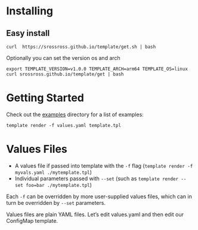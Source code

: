 
# Installing

## Easy install
```
curl  https://srossross.github.io/template/get.sh | bash
```

Optionally you can set the version os and arch

```
export TEMPLATE_VERSION=v1.0.0 TEMPLATE_ARCH=arm64 TEMPLATE_OS=linux
curl srossross.github.io/template/get | bash
```

# Getting Started

Check out the [examples](examples) directory for a list of examples:

```
template render -f values.yaml template.tpl
```

# Values Files

* A values file if passed into template with the `-f` flag (`template render -f myvals.yaml ./mytemplate.tpl`)
* Individual parameters passed with `--set` (such as `template render --set foo=bar ./mytemplate.tpl`)

Each `-f` can be overridden by more user-supplied values files, which can in turn be overridden by `--set` parameters.

Values files are plain YAML files. Let’s edit values.yaml and then edit our ConfigMap template.
